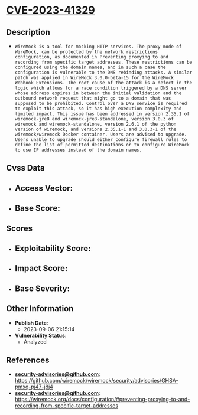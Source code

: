 
# [CVE-2023-41329](https://cve.mitre.org/cgi-bin/cvename.cgi?name=CVE-2023-41329)

## Description

- `WireMock is a tool for mocking HTTP services. The proxy mode of WireMock, can be protected by the network restrictions configuration, as documented in Preventing proxying to and recording from specific target addresses. These restrictions can be configured using the domain names, and in such a case the configuration is vulnerable to the DNS rebinding attacks. A similar patch was applied in WireMock 3.0.0-beta-15 for the WireMock Webhook Extensions. The root cause of the attack is a defect in the logic which allows for a race condition triggered by a DNS server whose address expires in between the initial validation and the outbound network request that might go to a domain that was supposed to be prohibited. Control over a DNS service is required to exploit this attack, so it has high execution complexity and limited impact. This issue has been addressed in version 2.35.1 of wiremock-jre8 and wiremock-jre8-standalone, version 3.0.3 of wiremock and wiremock-standalone, version 2.6.1 of the python version of wiremock, and versions 2.35.1-1 and 3.0.3-1 of the wiremock/wiremock Docker container. Users are advised to upgrade. Users unable to upgrade should either configure firewall rules to define the list of permitted destinations or to configure WireMock to use IP addresses instead of the domain names.`

## Cvss Data

- **Access Vector**:
  - 
- **Base Score**:
  - 

## Scores

- **Exploitability Score**:
  - 
- **Impact Score**:
  - 
- **Base Severity**:
  - 

## Other Information

- **Publish Date**:
  - 2023-09-06 21:15:14
- **Vulnerability Status**:
  - Analyzed

## References

- **security-advisories@github.com**: https://github.com/wiremock/wiremock/security/advisories/GHSA-pmxq-pj47-j8j4
- **security-advisories@github.com**: https://wiremock.org/docs/configuration/#preventing-proxying-to-and-recording-from-specific-target-addresses
